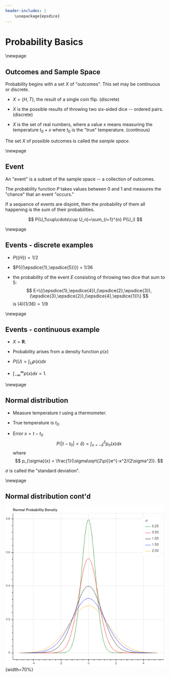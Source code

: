 ```yaml
---
header-includes: |
	\usepackage{epsdice}
---
```

# Probability Basics

\newpage
## Outcomes and Sample Space

Probability begins with a set $X$ of  "outcomes".  This set may be continuous or discrete.

- $X=\{H,T\}$, the result of a single coin flip. (discrete)

- $X$ is the possible results of throwing two six-sided dice -- ordered pairs. (discrete)

- $X$ is the set of real numbers, where a value $x$ means measuring the temperature $t_0+x$
where $t_0$ is the "true" temperature. (continous)

The set $X$ of possible outcomes is called the *sample space.*



\newpage
## Event

An "event" is a subset of the sample space -- a collection of outcomes.

The probability function $P$ takes values between $0$ and $1$ and measures the "chance" that
an event "occurs."

If a sequence of events are disjoint, then the probability of them all happening is the sum
of their probabilities.

$$
P(U_1\cup\cdots\cup U_n)=\sum_{i=1}^{n} P(U_i)
$$



\newpage
## Events - discrete examples

- $P(\{H\})=1/2$

- $P(\{(\epsdice{1},\epsdice{5})\}) = 1/36

- the probability of the event $E$ consisting of throwing two dice that sum to 5:
$$
E=\{(\epsdice{1},\epsdice{4}),(\epsdice{2},\epsdice{3}),(\epsdice{3},\epsdice{2}),(\epsdice{4},\epsdice{1})\}
$$
is $(4)(1/36)=1/9$


\newpage
## Events - continuous example

- $X=\mathbf{R}$.

- Probability arises from a density function $p(x)$

- $P(U) = \int_{U} p(x)dx$

- $\int_{-\infty}^{\infty}p(x)dx=1$.


\newpage
## Normal distribution

- Measure temperature $t$ using a thermometer.  

- True temperature is $t_{0}$.

- Error $x=t-t_{0}$
$$
P(|t-t_{0}|<\delta) =\int_{x=-\delta}^{\delta} p_{\sigma}(x)dx
$$
where
$$
p_{\sigma}(x) = \frac{1}{\sigma\sqrt{2\pi}}e^{-x^2/(2\sigma^2)}.
$$

$\sigma$ is called the "standard deviation".


\newpage
## Normal distribution cont'd

![Normal Distributions](../img/density.png){width=70%}




